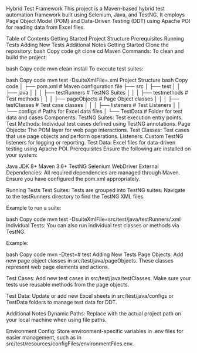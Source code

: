 Hybrid Test Framework
This project is a Maven-based hybrid test automation framework built using Selenium, Java, and TestNG. It employs Page Object Model (POM) and Data-Driven Testing (DDT) using Apache POI for reading data from Excel files.

Table of Contents
Getting Started
Project Structure
Prerequisites
Running Tests
Adding New Tests
Additional Notes
Getting Started
Clone the repository:
bash
Copy code
git clone <your-repo-url>
cd <project-directory>
Maven Commands:
To clean and build the project:

bash
Copy code
mvn clean install
To execute test suites:

bash
Copy code
mvn test -DsuiteXmlFile=<suite-file-name>.xml
Project Structure
bash
Copy code
<project-root>
│
├── pom.xml                         # Maven configuration file
├── src
│   ├── test
│   │   ├── java
│   │   │   ├── testRunners         # TestNG Suites
│   │   │   ├── testmethods         # Test methods
│   │   │   ├── pageObjects         # Page Object classes
│   │   │   ├── testClasses         # Test case classes
│   │   │   ├── listeners           # Test Listeners
│   │   └── configs                 # Paths for Excel data files
│   └── TestData                    # Folder for test data and cases
Components:
TestNG Suites: Test execution entry points.
Test Methods: Individual test cases defined using TestNG annotations.
Page Objects: The POM layer for web page interactions.
Test Classes: Test cases that use page objects and perform operations.
Listeners: Custom TestNG listeners for logging or reporting.
Test Data: Excel files for data-driven testing using Apache POI.
Prerequisites
Ensure the following are installed on your system:

Java JDK 8+
Maven 3.6+
TestNG
Selenium WebDriver
External Dependencies:
All required dependencies are managed through Maven. Ensure you have configured the pom.xml appropriately.

Running Tests
Test Suites:
Tests are grouped into TestNG suites. Navigate to the testRunners directory to find the TestNG XML files.

Example to run a suite:

bash
Copy code
mvn test -DsuiteXmlFile=src/test/java/testRunners/<suite-file-name>.xml
Individual Tests:
You can also run individual test classes or methods via TestNG.

Example:

bash
Copy code
mvn -Dtest=<ClassName>#<methodName> test
Adding New Tests
Page Objects:
Add new page object classes in src/test/java/pageObjects. These classes represent web page elements and actions.

Test Cases:
Add new test cases in src/test/java/testClasses. Make sure your tests use reusable methods from the page objects.

Test Data:
Update or add new Excel sheets in src/test/java/configs or TestData folders to manage test data for DDT.

Additional Notes
Dynamic Paths:
Replace <project-directory> with the actual project path on your local machine when using file paths.

Environment Config:
Store environment-specific variables in .env files for easier management, such as in src/test/resources/configFiles/environmentFiles.env.